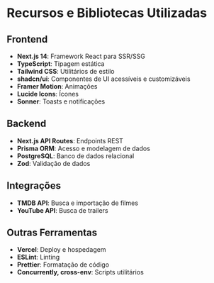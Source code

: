 # Recursos e Bibliotecas Utilizadas

## Frontend
- **Next.js 14**: Framework React para SSR/SSG
- **TypeScript**: Tipagem estática
- **Tailwind CSS**: Utilitários de estilo
- **shadcn/ui**: Componentes de UI acessíveis e customizáveis
- **Framer Motion**: Animações
- **Lucide Icons**: Ícones
- **Sonner**: Toasts e notificações

## Backend
- **Next.js API Routes**: Endpoints REST
- **Prisma ORM**: Acesso e modelagem de dados
- **PostgreSQL**: Banco de dados relacional
- **Zod**: Validação de dados

## Integrações
- **TMDB API**: Busca e importação de filmes
- **YouTube API**: Busca de trailers

## Outras Ferramentas
- **Vercel**: Deploy e hospedagem
- **ESLint**: Linting
- **Prettier**: Formatação de código
- **Concurrently, cross-env**: Scripts utilitários 